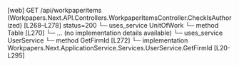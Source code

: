 [web] GET /api/workpaperitems  (Workpapers.Next.API.Controllers.WorkpaperItemsController.CheckIsAuthorized)  [L268–L278] status=200
  └─ uses_service UnitOfWork
    └─ method Table [L270]
      └─ ... (no implementation details available)
  └─ uses_service UserService
    └─ method GetFirmId [L272]
      └─ implementation Workpapers.Next.ApplicationService.Services.UserService.GetFirmId [L20-L295]

